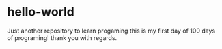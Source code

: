 # hello-world
Just another repository
to learn progaming
this is my first day of 100 days of programing!
thank you
with regards.
